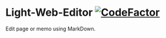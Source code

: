 # Light-Web-Editor [![CodeFactor](https://www.codefactor.io/repository/github/tabascoes/light-web-editor/badge)](https://www.codefactor.io/repository/github/tabascoes/light-web-editor)

Edit page or memo using MarkDown.
